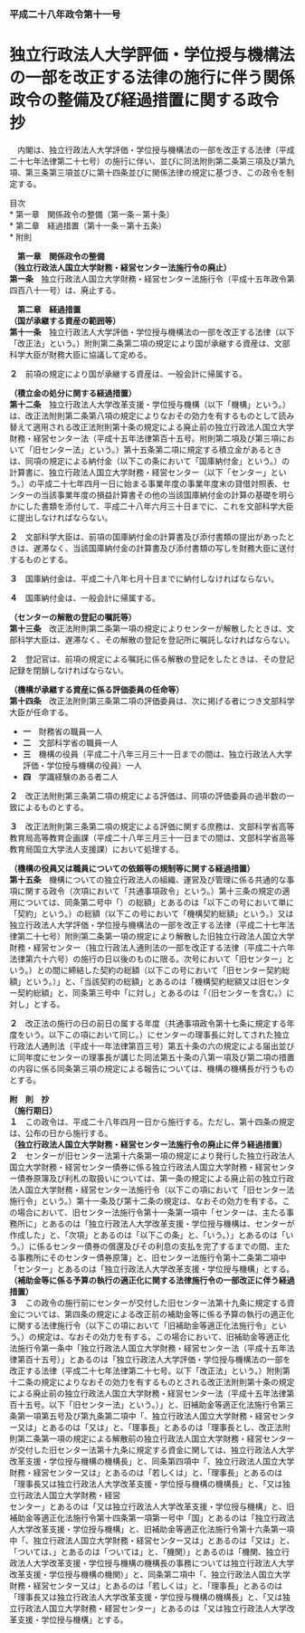 ### 平成二十八年政令第十一号  
# 独立行政法人大学評価・学位授与機構法の一部を改正する法律の施行に伴う関係政令の整備及び経過措置に関する政令　抄  
　内閣は、独立行政法人大学評価・学位授与機構法の一部を改正する法律（平成二十七年法律第二十七号）の施行に伴い、並びに同法附則第二条第三項及び第九項、第三条第三項並びに第十四条並びに関係法律の規定に基づき、この政令を制定する。  
  
目次  
	* 第一章　関係政令の整備（第一条－第十条）  
	* 第二章　経過措置（第十一条－第十五条）  
	* 附則  
  
&emsp;**第一章　関係政令の整備**  
**（独立行政法人国立大学財務・経営センター法施行令の廃止）**  
**第一条**　独立行政法人国立大学財務・経営センター法施行令（平成十五年政令第四百八十一号）は、廃止する。  
  
&emsp;**第二章　経過措置**  
**（国が承継する資産の範囲等）**  
**第十一条**　独立行政法人大学評価・学位授与機構法の一部を改正する法律（以下「改正法」という。）附則第二条第二項の規定により国が承継する資産は、文部科学大臣が財務大臣に協議して定める。  
  
**２**　前項の規定により国が承継する資産は、一般会計に帰属する。  
  
**（積立金の処分に関する経過措置）**  
**第十二条**　独立行政法人大学改革支援・学位授与機構（以下「機構」という。）は、改正法附則第二条第八項の規定によりなおその効力を有するものとして読み替えて適用される改正法附則第十条の規定による廃止前の独立行政法人国立大学財務・経営センター法（平成十五年法律第百十五号。附則第二項及び第三項において「旧センター法」という。）第十五条第二項に規定する積立金があるときは、同項の規定による納付金（以下この条において「国庫納付金」という。）の計算書に、独立行政法人国立大学財務・経営センター（以下「センター」という。）の平成二十七年四月一日に始まる事業年度の事業年度末の貸借対照表、センターの当該事業年度の損益計算書その他の当該国庫納付金の計算の基礎を明らかにした書類を添付して、平成二十八年六月三十日までに、これを文部科学大臣に提出しなければならない。  
  
**２**　文部科学大臣は、前項の国庫納付金の計算書及び添付書類の提出があったときは、遅滞なく、当該国庫納付金の計算書及び添付書類の写しを財務大臣に送付するものとする。  
  
**３**　国庫納付金は、平成二十八年七月十日までに納付しなければならない。  
  
**４**　国庫納付金は、一般会計に帰属する。  
  
**（センターの解散の登記の嘱託等）**  
**第十三条**　改正法附則第二条第一項の規定によりセンターが解散したときは、文部科学大臣は、遅滞なく、その解散の登記を登記所に嘱託しなければならない。  
  
**２**　登記官は、前項の規定による嘱託に係る解散の登記をしたときは、その登記記録を閉鎖しなければならない。  
  
**（機構が承継する資産に係る評価委員の任命等）**  
**第十四条**　改正法附則第三条第二項の評価委員は、次に掲げる者につき文部科学大臣が任命する。  
* **一**　財務省の職員一人  
* **二**　文部科学省の職員一人  
* **三**　機構の役員（平成二十八年三月三十一日までの間は、独立行政法人大学評価・学位授与機構の役員）一人  
* **四**　学識経験のある者二人  
  
**２**　改正法附則第三条第二項の規定による評価は、同項の評価委員の過半数の一致によるものとする。  
  
**３**　改正法附則第三条第二項の規定による評価に関する庶務は、文部科学省高等教育局高等教育企画課（平成二十八年三月三十一日までの間は、文部科学省高等教育局国立大学法人支援課）において処理する。  
  
**（機構の役員又は職員についての依頼等の規制等に関する経過措置）**  
**第十五条**　機構についての独立行政法人の組織、運営及び管理に係る共通的な事項に関する政令（次項において「共通事項政令」という。）第十三条の規定の適用については、同条第二号中「）の総額」とあるのは「以下この号において単に「契約」という。）の総額（以下この号において「機構契約総額」という。）又は独立行政法人大学評価・学位授与機構法の一部を改正する法律（平成二十七年法律第二十七号）附則第二条第一項の規定により解散した旧独立行政法人国立大学財務・経営センター（独立行政法人通則法の一部を改正する法律（平成二十六年法律第六十六号）の施行の日以後のものに限る。次号において「旧センター」という。）との間に締結した契約の総額（以下この号において「旧センター契約総額」という。）」と、「当該契約の総額」とあるのは「機構契約総額又は旧センター契約総額」と、同条第三号中「に対し」とあるのは「（旧センターを含む。）に対し」とする。  
  
**２**　改正法の施行の日の前日の属する年度（共通事項政令第十七条に規定する年度をいう。以下この項において同じ。）にセンターの理事長に対してされた独立行政法人通則法（平成十一年法律第百三号）第五十条の六の規定による届出並びに同年度にセンターの理事長が講じた同法第五十条の八第一項及び第二項の措置の内容に係る同条第三項の規定による報告については、機構の機構長が行うものとする。  
  
**附　則　抄**  
**（施行期日）**  
**１**　この政令は、平成二十八年四月一日から施行する。ただし、第十四条の規定は、公布の日から施行する。  
**（独立行政法人国立大学財務・経営センター法施行令の廃止に伴う経過措置）**  
**２**　センターが旧センター法第十六条第一項の規定により発行した独立行政法人国立大学財務・経営センター債券に係る独立行政法人国立大学財務・経営センター債券原簿及び利札の取扱いについては、第一条の規定による廃止前の独立行政法人国立大学財務・経営センター法施行令（以下この項において「旧センター法施行令」という。）第十一条及び第十二条の規定は、なおその効力を有する。この場合において、旧センター法施行令第十一条第一項中「センターは、主たる事務所に」とあるのは「独立行政法人大学改革支援・学位授与機構は、センターが作成した」と、「次項」とあるのは「以下この条」と、「いう。）」とあるのは「いう。）に係るセンター債券の償還及びその利息の支払を完了するまでの間、主たる事務所にそのセンター債券原簿」と、旧センター法施行令第十二条第二項中「センター」とあるのは「独立行政法人大学改革支援・学位授与機構」とする。  
**（補助金等に係る予算の執行の適正化に関する法律施行令の一部改正に伴う経過措置）**  
**３**　この政令の施行前にセンターが交付した旧センター法第十九条に規定する資金については、第四条の規定による改正前の補助金等に係る予算の執行の適正化に関する法律施行令（以下この項において「旧補助金等適正化法施行令」という。）の規定は、なおその効力を有する。この場合において、旧補助金等適正化法施行令第一条中「独立行政法人国立大学財務・経営センター法（平成十五年法律第百十五号）」とあるのは「独立行政法人大学評価・学位授与機構法の一部を改正する法律（平成二十七年法律第二十七号。以下「改正法」という。）附則第十二条の規定によりなおその効力を有するものとされる改正法附則第十条の規定による廃止前の独立行政法人国立大学財務・経営センター法（平成十五年法律第百十五号。以下「旧センター法」という。）」と、旧補助金等適正化法施行令第三条第一項第五号及び第九条第二項中「、独立行政法人国立大学財務・経営センター又は」とあるのは「又は」と、「理事長」とあるのは「理事長とし、改正法附則第二条第一項の規定による解散前の独立行政法人国立大学財務・経営センターが交付した旧センター法第十九条に規定する資金に関しては、独立行政法人大学改革支援・学位授与機構の機構長」と、同条第四項中「、独立行政法人国立大学財務・経営センター又は」とあるのは「若しくは」と、「理事長」とあるのは「理事長又は独立行政法人大学改革支援・学位授与機構の機構長」と、「又は独立行政法人国立大学財務・経営  
センター」とあるのは「又は独立行政法人大学改革支援・学位授与機構」と、旧補助金等適正化法施行令第十四条第一項第一号中「国」とあるのは「独立行政法人大学改革支援・学位授与機構」と、旧補助金等適正化法施行令第十六条第一項中「、独立行政法人国立大学財務・経営センター又は」とあるのは「又は」と、「ついては、」とあるのは「ついては」と、「機関）」とあるのは「機関、独立行政法人大学改革支援・学位授与機構の機構長の事務については独立行政法人大学改革支援・学位授与機構の機関）」と、同条第二項中「、独立行政法人国立大学財務・経営センター又は」とあるのは「若しくは」と、「理事長」とあるのは「理事長又は独立行政法人大学改革支援・学位授与機構の機構長」と、「又は独立行政法人国立大学財務・経営センター」とあるのは「又は独立行政法人大学改革支援・学位授与機構」とする。  
  
